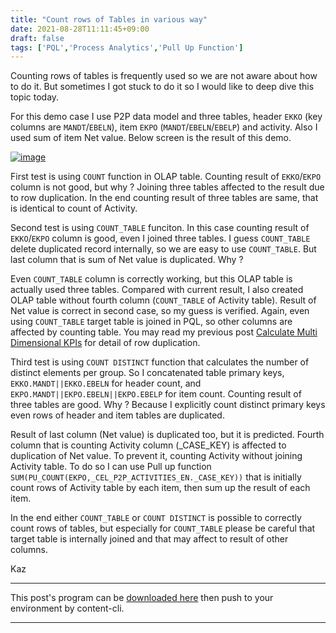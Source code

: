```yaml
---
title: "Count rows of Tables in various way"
date: 2021-08-28T11:11:45+09:00
draft: false
tags: ['PQL','Process Analytics','Pull Up Function']
---
```


Counting rows of tables is frequently used so we are not aware about how to do it. But sometimes I got stuck to do it so I would like to deep dive this topic today.

For this demo case I use P2P data model and three tables, header `EKKO` (key columns are `MANDT`/`EBELN`), item `EKPO` (`MANDT`/`EBELN`/`EBELP`) and activity. Also I used sum of item Net value. Below screen is the result of this demo.

[![image](https://user-images.githubusercontent.com/67397583/131204467-0fa76a98-929c-40a3-87e1-707c20613f04.png)](https://user-images.githubusercontent.com/67397583/131204467-0fa76a98-929c-40a3-87e1-707c20613f04.png)

First test is using `COUNT` function in OLAP table. Counting result of `EKKO`/`EKPO` column is not good, but why ? Joining three tables affected to the result due to row duplication. In the end counting result of three tables are same, that is identical to count of Activity.

Second test is using `COUNT_TABLE` funciton. In this case counting result of `EKKO`/`EKPO` column is good, even I joined three tables. I guess `COUNT_TABLE` delete duplicated record internally, so we are easy to use `COUNT_TABLE`. But last column that is sum of Net value is duplicated. Why ?

Even `COUNT_TABLE` column is correctly working, but this OLAP table is actually used three tables. Compared with current result, I also created OLAP table without fourth column (`COUNT_TABLE` of Activity table). Result of Net value is correct in second case, so my guess is verified. Again, even using `COUNT_TABLE` target table is joined in PQL, so other columns are affected by counting table. You may read my previous post [Calculate Multi Dimensional KPIs](../2021-06-12-calculate-multi-dimentional-kpis/) for detail of row duplication.

Third test is using `COUNT DISTINCT` function that calculates the number of distinct elements per group. So I concatenated table primary keys, `EKKO.MANDT||EKKO.EBELN` for header count, and `EKPO.MANDT||EKPO.EBELN||EKPO.EBELP` for item count. Counting result of three tables are good. Why ? Because I explicitly count distinct primary keys even rows of header and item tables are duplicated.

Result of last column (Net value) is duplicated too, but it is predicted. Fourth column that is counting Activity column (_CASE_KEY) is affected to duplication of Net value. To prevent it, counting Activity without joining Activity table. To do so I can use Pull up function `SUM(PU_COUNT(EKPO,_CEL_P2P_ACTIVITIES_EN._CASE_KEY))` that is initially count rows of Activity table by each item, then sum up the result of each item.

In the end either `COUNT_TABLE` or `COUNT DISTINCT` is possible to correctly count rows of tables, but especially for `COUNT_TABLE` please be careful that target table is internally joined and that may affect to result of other columns.

Kaz

---

This post's program can be [downloaded here](../../examples/p2p_analysis_20210828.json) then push to your environment by content-cli.

---
